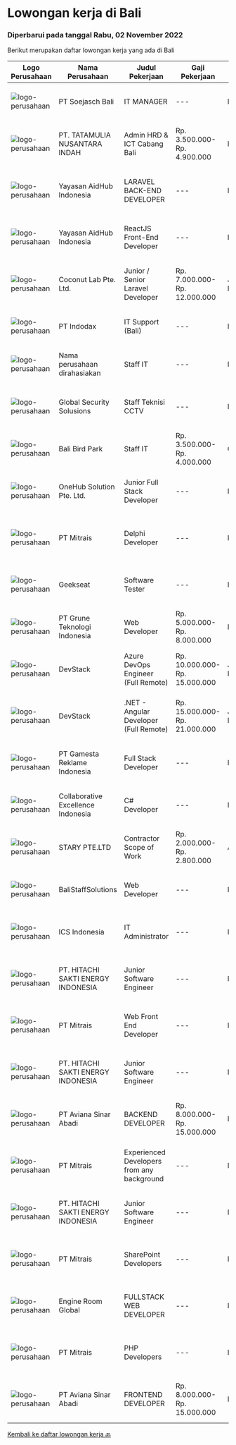 
  # Lowongan kerja di Bali

  ### Diperbarui pada tanggal Rabu, 02 November 2022

  Berikut merupakan daftar lowongan kerja yang ada di Bali

  |Logo Perusahaan | Nama Perusahaan | Judul Pekerjaan | Gaji Pekerjaan | Lokasi | Deskripsi | Tanggal diunggah | Pranala |
  | -------------- | --------------- | --------------- | --------- | --------- | -------------- | ------- | ----------- |
  |![logo-perusahaan](https://siva.jsstatic.com/id/16190/images/logo/16190_logo_0_586903.png)|PT Soejasch Bali|IT MANAGER|---|Denpasar|Kualifikasi : Usia maksimal 48 tahun S1 Informatika Pengalaman min 5 tahun Memahami Visual Basic Memahami Phyton Memahami sistem ERP manufacture...|Rabu, 02 November 2022|https://www.jobstreet.co.id/id/job/it-manager-4090164?token=0~fe8fe7dd-4ac2-40f2-8574-d37254381f56&sectionRank=1&jobId=jobstreet-id-job-4090164|
|![logo-perusahaan](https://image-service-cdn.seek.com.au/4064f8a782d22764d05e2108fcd30773018d48b3/ee4dce1061f3f616224767ad58cb2fc751b8d2dc)|PT. TATAMULIA NUSANTARA INDAH|Admin HRD & ICT Cabang Bali|Rp. 3.500.000-Rp. 4.900.000|Bali|Melakukan koordinasi dengan Divisi/ Departemen/ Proyek terkait pengajuan cuti dan kehadiran karyawan Melakukan koordinasi dengan Divisi/ Departemen/...|Senin, 31 Oktober 2022|https://www.jobstreet.co.id/id/job/admin-hrd-ict-cabang-bali-4087176?token=0~fe8fe7dd-4ac2-40f2-8574-d37254381f56&sectionRank=2&jobId=jobstreet-id-job-4087176|
|![logo-perusahaan](https://image-service-cdn.seek.com.au/b8a60e8d6ca510696f33d15561863cf7825cf93a/ee4dce1061f3f616224767ad58cb2fc751b8d2dc)|Yayasan AidHub Indonesia|LARAVEL BACK-END DEVELOPER|---|Bali|Responsibilities: This role will report to the IT Manager Maintain and upgrade the software following deployment Develop individual functional...|Selasa, 01 November 2022|https://www.jobstreet.co.id/id/job/laravel-back-end-developer-4088973?token=0~fe8fe7dd-4ac2-40f2-8574-d37254381f56&sectionRank=3&jobId=jobstreet-id-job-4088973|
|![logo-perusahaan](https://image-service-cdn.seek.com.au/b8a60e8d6ca510696f33d15561863cf7825cf93a/ee4dce1061f3f616224767ad58cb2fc751b8d2dc)|Yayasan AidHub Indonesia|ReactJS Front-End Developer|---|Bali|Responsibilities:This role will report to the IT Manager Maintain and upgrade the software following deployment Manage the end-to-end life cycle of...|Selasa, 01 November 2022|https://www.jobstreet.co.id/id/job/reactjs-front-end-developer-4088979?token=0~fe8fe7dd-4ac2-40f2-8574-d37254381f56&sectionRank=4&jobId=jobstreet-id-job-4088979|
|![logo-perusahaan](https://i.ibb.co/sqvTCh9/112815900-stock-vector-no-image-available-icon-flat-vector.webp)|Coconut Lab Pte. Ltd.|Junior / Senior Laravel Developer|Rp. 7.000.000-Rp. 12.000.000|Jakarta Raya|What you will be doing Work with a team of designer and developers across Indonesia and Singapore in weekly sprints Code websites and backend API to...|Selasa, 01 November 2022|https://www.jobstreet.co.id/id/job/junior-senior-laravel-developer-10123509/origin/sg?token=0~fe8fe7dd-4ac2-40f2-8574-d37254381f56&sectionRank=5&jobId=jobstreet-sg-job-10123509|
|![logo-perusahaan](https://image-service-cdn.seek.com.au/7bb6c3c375a168674eb6cdfbe5135b00aa8a5434/ee4dce1061f3f616224767ad58cb2fc751b8d2dc)|PT Indodax|IT Support (Bali)|---|Bali|Bachelor degree, D3/S1 All major. Minimum 2 years experience in IT support/helpdesk Experience with Linux Able to set up, configure, manage and...|Jumat, 28 Oktober 2022|https://www.jobstreet.co.id/id/job/it-support-bali-4084982?token=0~fe8fe7dd-4ac2-40f2-8574-d37254381f56&sectionRank=6&jobId=jobstreet-id-job-4084982|
|![logo-perusahaan](https://i.ibb.co/sqvTCh9/112815900-stock-vector-no-image-available-icon-flat-vector.webp)|Nama perusahaan dirahasiakan|Staff IT|---|Bali|Deskripsi Pekerjaan : Melakukan pengembangan sistem situs web / aplikasi Melakukan koordinasi dengan vendor IT untuk project development Membuat...|Sabtu, 29 Oktober 2022|https://www.jobstreet.co.id/id/job/staff-it-4074847?token=0~fe8fe7dd-4ac2-40f2-8574-d37254381f56&sectionRank=7&jobId=jobstreet-id-job-4074847|
|![logo-perusahaan](https://i.ibb.co/sqvTCh9/112815900-stock-vector-no-image-available-icon-flat-vector.webp)|Global Security Solusions|Staff Teknisi CCTV|---|Badung|We are hiring eletric technician for cctv Tau cara mengunakan alat Mahir Berbahasa Inggris Mahir dalam melakukan perkabelan dan cctv Profesional dalam...|Selasa, 01 November 2022|https://www.jobstreet.co.id/id/job/staff-teknisi-cctv-1033582200?token=0~fe8fe7dd-4ac2-40f2-8574-d37254381f56&sectionRank=8&jobId=jobstreet-id-job-1033582200|
|![logo-perusahaan](https://image-service-cdn.seek.com.au/84c01dbbef8767258de4708d9ac75b9a8bc302b1/ee4dce1061f3f616224767ad58cb2fc751b8d2dc)|Bali Bird Park|Staff IT|Rp. 3.500.000-Rp. 4.000.000|Gianyar|Memeriksa dan Memastikan semua komputer yang dipakai user dapat digunakan memeriksa dan memastikan semua komputer terhubung ke jaringan memeriksa dan...|Rabu, 26 Oktober 2022|https://www.jobstreet.co.id/id/job/staff-it-4081607?token=0~fe8fe7dd-4ac2-40f2-8574-d37254381f56&sectionRank=9&jobId=jobstreet-id-job-4081607|
|![logo-perusahaan](https://image-service-cdn.seek.com.au/f7efdc27d31a74e5f48d6706a50aca644d378a40/ee4dce1061f3f616224767ad58cb2fc751b8d2dc)|OneHub Solution Pte. Ltd.|Junior Full Stack Developer|---|Kuta|Duties and Responsibilities: Collaborate with other engineers to develop and deploy new features Design, build, and maintain our API’s Write...|Minggu, 30 Oktober 2022|https://www.jobstreet.co.id/id/job/junior-full-stack-developer-4075827?token=0~fe8fe7dd-4ac2-40f2-8574-d37254381f56&sectionRank=10&jobId=jobstreet-id-job-4075827|
|![logo-perusahaan](https://image-service-cdn.seek.com.au/969b0c47f133a1e0155056a5d964c63953dd6304/ee4dce1061f3f616224767ad58cb2fc751b8d2dc)|PT Mitrais|Delphi Developer|---|Bali|Build your Career with Mitrais!   We're urgently looking for a great Delphi developer who is proficient with the design, production and implementation...|Selasa, 01 November 2022|https://www.jobstreet.co.id/id/job/delphi-developer-4077695?token=0~fe8fe7dd-4ac2-40f2-8574-d37254381f56&sectionRank=11&jobId=jobstreet-id-job-4077695|
|![logo-perusahaan](https://image-service-cdn.seek.com.au/961432dbd4f6f598e568bbe95a11411dce0703c4/ee4dce1061f3f616224767ad58cb2fc751b8d2dc)|Geekseat|Software Tester|---|Denpasar|Geekseat mencari Software Tester untuk bergabung dengan Geekseat di kota Bandung atau Bali. Sebagai seorang Software Tester, anda akan menjadi bagian...|Selasa, 01 November 2022|https://www.jobstreet.co.id/id/job/software-tester-4089117?token=0~fe8fe7dd-4ac2-40f2-8574-d37254381f56&sectionRank=12&jobId=jobstreet-id-job-4089117|
|![logo-perusahaan](https://image-service-cdn.seek.com.au/bce4433421cbd6d3fbcd407460c54cc5d2693753/ee4dce1061f3f616224767ad58cb2fc751b8d2dc)|PT Grune Teknologi Indonesia|Web Developer|Rp. 5.000.000-Rp. 8.000.000|Denpasar|Job Descriptions: Write programming code to meet project/business requirements. Candidates can choose later whether prefer to work as a Frontend or...|Sabtu, 29 Oktober 2022|https://www.jobstreet.co.id/id/job/web-developer-4074340?token=0~fe8fe7dd-4ac2-40f2-8574-d37254381f56&sectionRank=13&jobId=jobstreet-id-job-4074340|
|![logo-perusahaan](https://image-service-cdn.seek.com.au/074f2081cc42a722643e36313941760f758e7c3b/ee4dce1061f3f616224767ad58cb2fc751b8d2dc)|DevStack|Azure DevOps Engineer (Full Remote)|Rp. 10.000.000-Rp. 15.000.000|Jakarta Raya|You will be responsible for: Supporting the DevOps team, ensuring the deployment pipeline are working properly and available. Writing code to automate...|Selasa, 01 November 2022|https://www.jobstreet.co.id/id/job/azure-devops-engineer-full-remote-4070690?token=0~fe8fe7dd-4ac2-40f2-8574-d37254381f56&sectionRank=14&jobId=jobstreet-id-job-4070690|
|![logo-perusahaan](https://image-service-cdn.seek.com.au/074f2081cc42a722643e36313941760f758e7c3b/ee4dce1061f3f616224767ad58cb2fc751b8d2dc)|DevStack|.NET - Angular Developer (Full Remote)|Rp. 15.000.000-Rp. 21.000.000|Jakarta Raya|This position is perfect for you if you: Enjoy working in a collaborative and team-oriented environments, as well as working solo and independently...|Selasa, 01 November 2022|https://www.jobstreet.co.id/id/job/.net-angular-developer-full-remote-4070688?token=0~fe8fe7dd-4ac2-40f2-8574-d37254381f56&sectionRank=15&jobId=jobstreet-id-job-4070688|
|![logo-perusahaan](https://image-service-cdn.seek.com.au/f00f5d07ac2d533cb556238bebb57943642282f4/ee4dce1061f3f616224767ad58cb2fc751b8d2dc)|PT Gamesta Reklame Indonesia|Full Stack Developer|---|Badung|Gamesta Group is a high-tech crypto holding company based in Bali working on unique crypto projects:https://rendezverse.com/https://dopewarz.io/We are...|Minggu, 30 Oktober 2022|https://www.jobstreet.co.id/id/job/full-stack-developer-4076582?token=0~fe8fe7dd-4ac2-40f2-8574-d37254381f56&sectionRank=16&jobId=jobstreet-id-job-4076582|
|![logo-perusahaan](https://image-service-cdn.seek.com.au/7145b1ba6bc0dbd678e2bf86d776dd2b1b9b81f6/ee4dce1061f3f616224767ad58cb2fc751b8d2dc)|Collaborative Excellence Indonesia|C# Developer|---|Bali|Responsibilities: Design, coding, and testing of modules for various components of our product framework Capable of understanding and delivering...|Senin, 31 Oktober 2022|https://www.jobstreet.co.id/id/job/c-developer-4068945?token=0~fe8fe7dd-4ac2-40f2-8574-d37254381f56&sectionRank=17&jobId=jobstreet-id-job-4068945|
|![logo-perusahaan](https://image-service-cdn.seek.com.au/27c57dbda0ced2798cc6b29d47e9d6aa68c7a55f/ee4dce1061f3f616224767ad58cb2fc751b8d2dc)|STARY PTE.LTD|Contractor Scope of Work|Rp. 2.000.000-Rp. 2.800.000|Aceh|Our Partner is Hiring Part-time Job：Job Duty1. Mainly responsible for the production of audio AI content, one voice book, multiple voices book, and AI...|Sabtu, 29 Oktober 2022|https://www.jobstreet.co.id/id/job/contractor-scope-of-work-10064268/origin/sg?token=0~fe8fe7dd-4ac2-40f2-8574-d37254381f56&sectionRank=18&jobId=jobstreet-sg-job-10064268|
|![logo-perusahaan](https://i.ibb.co/sqvTCh9/112815900-stock-vector-no-image-available-icon-flat-vector.webp)|BaliStaffSolutions|Web Developer|---|Badung|A health and wellness company in Canggu, Bali is looking for a talented and enthusiastic Web Developer (Full-time, Bali Based)Responsibilities:...|Kamis, 27 Oktober 2022|https://www.jobstreet.co.id/id/job/web-developer-4063259?token=0~fe8fe7dd-4ac2-40f2-8574-d37254381f56&sectionRank=19&jobId=jobstreet-id-job-4063259|
|![logo-perusahaan](https://image-service-cdn.seek.com.au/a184115446929a6a0fd4fc1c8284dab63569613e/ee4dce1061f3f616224767ad58cb2fc751b8d2dc)|ICS Indonesia|IT Administrator|---|Badung|Key Responsibilities: Assist IT Supervisor for backup IT side Installing and configuring computer hardware operating systems and applications Setting...|Kamis, 27 Oktober 2022|https://www.jobstreet.co.id/id/job/it-administrator-4083487?token=0~fe8fe7dd-4ac2-40f2-8574-d37254381f56&sectionRank=20&jobId=jobstreet-id-job-4083487|
|![logo-perusahaan](https://image-service-cdn.seek.com.au/609c65e768882c9d713b0b3c799a28dfacf66ee9/ee4dce1061f3f616224767ad58cb2fc751b8d2dc)|PT. HITACHI SAKTI ENERGY INDONESIA|Junior Software Engineer|---|Bali|At Hitachi Energy our purpose is advancing a sustainable​ energy future for all. We bring power to our homes, schools, hospitals and factories. Join...|Kamis, 27 Oktober 2022|https://www.jobstreet.co.id/id/job/junior-software-engineer-4065128?token=0~fe8fe7dd-4ac2-40f2-8574-d37254381f56&sectionRank=21&jobId=jobstreet-id-job-4065128|
|![logo-perusahaan](https://image-service-cdn.seek.com.au/969b0c47f133a1e0155056a5d964c63953dd6304/ee4dce1061f3f616224767ad58cb2fc751b8d2dc)|PT Mitrais|Web Front End Developer|---|Bali|Build your Career with Mitrais! We're looking for Web Front End Developer to be part of our team. What will you be doing?  Coding high-quality...|Sabtu, 29 Oktober 2022|https://www.jobstreet.co.id/id/job/web-front-end-developer-4065644?token=0~fe8fe7dd-4ac2-40f2-8574-d37254381f56&sectionRank=22&jobId=jobstreet-id-job-4065644|
|![logo-perusahaan](https://image-service-cdn.seek.com.au/609c65e768882c9d713b0b3c799a28dfacf66ee9/ee4dce1061f3f616224767ad58cb2fc751b8d2dc)|PT. HITACHI SAKTI ENERGY INDONESIA|Junior Software Engineer|---|Bali|At Hitachi Energy our purpose is advancing a sustainable​ energy future for all. We bring power to our homes, schools, hospitals and factories. Join...|Kamis, 27 Oktober 2022|https://www.jobstreet.co.id/id/job/junior-software-engineer-4065208?token=0~fe8fe7dd-4ac2-40f2-8574-d37254381f56&sectionRank=23&jobId=jobstreet-id-job-4065208|
|![logo-perusahaan](https://image-service-cdn.seek.com.au/0243ad14f60f27322e02b60463d133b6b8fb5d11/ee4dce1061f3f616224767ad58cb2fc751b8d2dc)|PT Aviana Sinar Abadi|BACKEND DEVELOPER|Rp. 8.000.000-Rp. 15.000.000|Denpasar|BACKEND DEVELOPERResponsibilities :- Create new program and modification as required by business unit- Prepare system solution on root cause as...|Jumat, 28 Oktober 2022|https://www.jobstreet.co.id/id/job/backend-developer-4073520?token=0~fe8fe7dd-4ac2-40f2-8574-d37254381f56&sectionRank=24&jobId=jobstreet-id-job-4073520|
|![logo-perusahaan](https://image-service-cdn.seek.com.au/969b0c47f133a1e0155056a5d964c63953dd6304/ee4dce1061f3f616224767ad58cb2fc751b8d2dc)|PT Mitrais|Experienced Developers from any background|---|Bali|Build your Career with Mitrais ! We're looking for experienced Software Engineers from any background to be part of our team. What will you be doing? ...|Sabtu, 29 Oktober 2022|https://www.jobstreet.co.id/id/job/experienced-developers-from-any-background-4067186?token=0~fe8fe7dd-4ac2-40f2-8574-d37254381f56&sectionRank=25&jobId=jobstreet-id-job-4067186|
|![logo-perusahaan](https://image-service-cdn.seek.com.au/609c65e768882c9d713b0b3c799a28dfacf66ee9/ee4dce1061f3f616224767ad58cb2fc751b8d2dc)|PT. HITACHI SAKTI ENERGY INDONESIA|Junior Software Engineer|---|Bali|At Hitachi Energy our purpose is advancing a sustainable​ energy future for all. We bring power to our homes, schools, hospitals and factories. Join...|Kamis, 27 Oktober 2022|https://www.jobstreet.co.id/id/job/junior-software-engineer-4065096?token=0~fe8fe7dd-4ac2-40f2-8574-d37254381f56&sectionRank=26&jobId=jobstreet-id-job-4065096|
|![logo-perusahaan](https://image-service-cdn.seek.com.au/969b0c47f133a1e0155056a5d964c63953dd6304/ee4dce1061f3f616224767ad58cb2fc751b8d2dc)|PT Mitrais|SharePoint Developers|---|Denpasar|Build your Career with Mitrais ! We're looking for experienced SharePoint Developers to be part of our team  What will you be doing? Develop REST APIs...|Sabtu, 29 Oktober 2022|https://www.jobstreet.co.id/id/job/sharepoint-developers-4067181?token=0~fe8fe7dd-4ac2-40f2-8574-d37254381f56&sectionRank=27&jobId=jobstreet-id-job-4067181|
|![logo-perusahaan](https://image-service-cdn.seek.com.au/f279a252aa4530b3376105ebe41883985cc00867/ee4dce1061f3f616224767ad58cb2fc751b8d2dc)|Engine Room Global|FULLSTACK WEB DEVELOPER|---|Bali|Job Description - Full Stack Web DeveloperWe are looking for proactive solution-oriented developers, someone who is comfortable designing and building...|Rabu, 26 Oktober 2022|https://www.jobstreet.co.id/id/job/fullstack-web-developer-4081826?token=0~fe8fe7dd-4ac2-40f2-8574-d37254381f56&sectionRank=28&jobId=jobstreet-id-job-4081826|
|![logo-perusahaan](https://image-service-cdn.seek.com.au/969b0c47f133a1e0155056a5d964c63953dd6304/ee4dce1061f3f616224767ad58cb2fc751b8d2dc)|PT Mitrais|PHP Developers|---|Bali|Build your Career with Mitrais!   We're urgently looking for experienced PHP Developers to be part of our team for an immediate start. Our client is...|Sabtu, 29 Oktober 2022|https://www.jobstreet.co.id/id/job/php-developers-4065642?token=0~fe8fe7dd-4ac2-40f2-8574-d37254381f56&sectionRank=29&jobId=jobstreet-id-job-4065642|
|![logo-perusahaan](https://image-service-cdn.seek.com.au/0243ad14f60f27322e02b60463d133b6b8fb5d11/ee4dce1061f3f616224767ad58cb2fc751b8d2dc)|PT Aviana Sinar Abadi|FRONTEND DEVELOPER|Rp. 8.000.000-Rp. 15.000.000|Denpasar|FRONTEND DEVELOPERResponsibilities :- Develop functional and sustainable applications with clean codes- Develop new user facing features React.js...|Jumat, 28 Oktober 2022|https://www.jobstreet.co.id/id/job/frontend-developer-4073544?token=0~fe8fe7dd-4ac2-40f2-8574-d37254381f56&sectionRank=30&jobId=jobstreet-id-job-4073544|


  [Kembali ke daftar lowongan kerja 🔙](../README.md#daftar-lowongan-kerja)
  